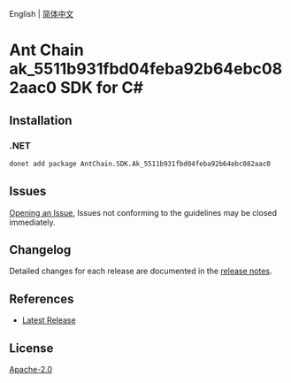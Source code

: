 English | [简体中文](README-CN.md)

# Ant Chain ak_5511b931fbd04feba92b64ebc082aac0 SDK for C#

## Installation

### .NET

```bash
donet add package AntChain.SDK.Ak_5511b931fbd04feba92b64ebc082aac0
```

## Issues

[Opening an Issue](https://github.com/alipay/antchain-openapi-prod-sdk/issues/new), Issues not conforming to the guidelines may be closed immediately.

## Changelog

Detailed changes for each release are documented in the [release notes](./ChangeLog.md).

## References

* [Latest Release](https://github.com/alipay/antchain-openapi-prod-sdk/)

## License

[Apache-2.0](http://www.apache.org/licenses/LICENSE-2.0)
